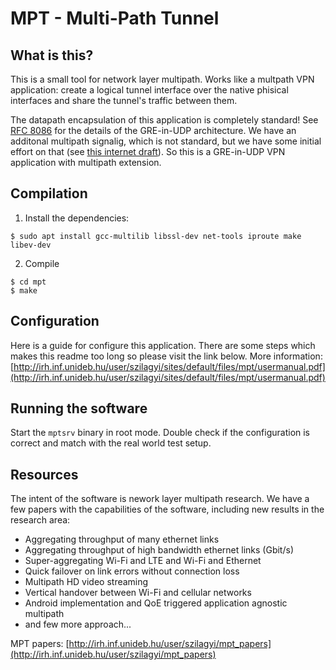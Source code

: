 # MPT - Multi-Path Tunnel

## What is this?
This is a small tool for network layer multipath. Works like a multpath VPN application: create a logical tunnel interface over the native phisical interfaces and share the tunnel's traffic between them.

The datapath encapsulation of this application is completely standard! See [RFC 8086](https://tools.ietf.org/html/rfc8086) for the details of the GRE-in-UDP architecture. We have an additonal multipath signalig, which is not standard, but we have some initial effort on that (see [this internet draft](https://www.ietf.org/internet-drafts/draft-lencse-tsvwg-mpt-00.txt)). So this is a GRE-in-UDP VPN application with multipath extension.

## Compilation
1. Install the dependencies: 
```
$ sudo apt install gcc-multilib libssl-dev net-tools iproute make libev-dev
```
2. Compile
```
$ cd mpt
$ make
```

## Configuration
Here is a guide for configure this application. There are some steps which makes this readme too long so please visit the link below.
More information: [http://irh.inf.unideb.hu/user/szilagyi/sites/default/files/mpt/usermanual.pdf](http://irh.inf.unideb.hu/user/szilagyi/sites/default/files/mpt/usermanual.pdf)

## Running the software
Start the `mptsrv` binary in root mode. Double check if the configuration is correct and match with the real world test setup.

## Resources
The intent of the software is nework layer multipath research. We have a few papers with the capabilities of the software, including new results in the research area:
* Aggregating throughput of many ethernet links
* Aggregating throughput of high bandwidth ethernet links (Gbit/s)
* Super-aggregating Wi-Fi and LTE and Wi-Fi and Ethernet
* Quick failover on link errors without connection loss
* Multipath HD video streaming
* Vertical handover between Wi-Fi and cellular networks
* Android implementation and QoE triggered application agnostic multipath 
* and few more approach...

MPT papers: [http://irh.inf.unideb.hu/user/szilagyi/mpt_papers](http://irh.inf.unideb.hu/user/szilagyi/mpt_papers)

